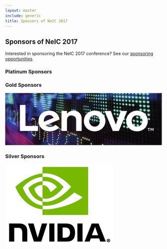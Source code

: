 ```yaml
---
layout: master
include: generic
title: Sponsors of NeIC 2017
---
```


## Sponsors of NeIC 2017

Interested in sponsoring the NeIC 2017 conference? See our [sponsoring opportunities](/sponsoring/).

### Platinum Sponsors

### Gold Sponsors

<a href="http://shop.lenovo.com/dk/da/systems/solutions/hpc/#tab-hpc_unleashed"><img src="/assets/img/logo/LenovoImage-DCG-Ticker-scr-600.jpg" alt="Lenovo">
</a>

### Silver Sponsors
<a href="http://www.nvidia.se"><img src="/assets/img/logo/NVLogo_2D-350.png" alt="NVIDIA">
</a>
